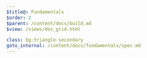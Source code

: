 ```yaml
---
$title@: Fundamentals
$order: 2
$parent: /content/docs/build.md
$view: /views/doc_grid.html

class: bg-triangle-secondary
goto_internal: /content/docs/fundamentals/spec.md
---
```

